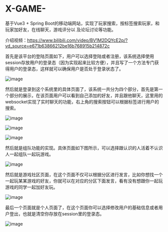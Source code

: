 # X-GAME-
基于Vue3 + Spring Boot的移动端网站，实现了玩家搜索，按标签搜索玩家，和玩家加好友，在线聊天，游戏评分以 及论坛讨论等功能。

介绍视频：https://www.bilibili.com/video/BV1M2DQYcE2p/?vd_source=e671b63866212be16b768915b214872c

首先是该平台的登陆页面如下，用户可以选择登陆或者注册，该系统选择使用session存放用户的登录态（因为实现起来比较方便），并且写了一个方法专门获得用户的登录态，这样就可以确保用户是否处于登录状态了。

![image](https://github.com/user-attachments/assets/87ef62bb-b696-408e-8679-11f21bc48f95)

然后就是登录到这个系统里的具体页面了，该系统一共分为四个部分，首先是第一个部分的展示，在该页面用户可以看到自己添加的好友，并且跟他聊天，这里用的websocket实现了实时聊天的功能，右上角的搜索按钮可以根据标签进行用户的搜索。

![image](https://github.com/user-attachments/assets/c7023301-47bb-4303-8777-4181cc257ceb)

![image](https://github.com/user-attachments/assets/48f62971-53d4-49f4-a59b-a44cd471170f)

![image](https://github.com/user-attachments/assets/03418a6b-6648-46c0-bef5-16b577812747)

然后就是组队功能的实现。具体页面如下图所示，可以选择跟认识的人活着不认识人一起组队一起玩游戏。

![image](https://github.com/user-attachments/assets/b2302ab3-7d77-49f3-87a0-0a803638262c)

然后就是游戏社区页面，在这个页面不仅可以根据分区进行发言，比如你想找一个一起玩某某游戏的好友，你就可以在对应的分区下面发言，看有没有想跟你一起玩游戏的同学一起加好友玩。

![image](https://github.com/user-attachments/assets/d70ca828-aa35-433e-940d-223297949d2a)

最后一个页面就是个人页面了，在这个页面你可以选择修改用户的基础信息或者用户登出，也就是清空你存放在session里的登录态。

![image](https://github.com/user-attachments/assets/792c06d4-9d94-47cf-9404-d43f6aadcbd4)


